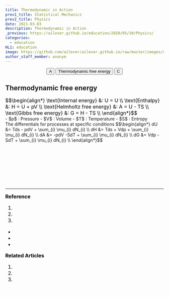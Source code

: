 ```yaml
---
title: Thermodynamic in Action
prev1_title: Statistical Mechanics
prev2_title: Physics
date: 2021-03-03
description: Thermodynamic in Action
_previous: https://ailever.github.io/education/2020/05/30/Physics/
categories:
  - education
HL1: education
image: https://github.com/ailever/ailever.github.io/raw/master/images/unsplash/gray_Physics.png
author_staff_member: anonym
---
```


<!-- Top Block -->
<div align="center" class="top_btn_box">
  <button class="top_btn" type="button" onclick="location.href='#'">A</button>
  <button class="top_btn" type="button" onclick="location.href='https://en.wikipedia.org/wiki/Thermodynamic_free_energy'">Thermodynamic free energy</button>
  <button class="top_btn" type="button" onclick="location.href='#'">C</button>
</div>
<!-- Top Block -->

## Thermodynamic free energy
<div align="left" style="font-size:medium;font-weight:normal;color:black;background-color:unset;">
$$\begin{align*}
\text{Internal energy} &: U = U \\
\text{Enthalpy} &: H = U + pV \\
\text{Helmholtz free energy} &: A = U - TS \\  
\text{Gibbs free energy} &: G = H - TS \\  
\end{align*}$$  
</div>
- <span>$p$</span> : Pressure
- <span>$V$</span> : Volume
- <span>$T$</span> : Temperature
- <span>$S$</span> : Entropy

<div>
The differentials for processes at specific conditions
$$\begin{align*}
dU &= Tds - pdV + \sum_{i} \mu_{i} dN_{i} \\
dH &= Tds + Vdp + \sum_{i} \mu_{i} dN_{i} \\
dA &= -pdV -SdT + \sum_{i} \mu_{i} dN_{i} \\  
dG &= Vdp -SdT + \sum_{i} \mu_{i} dN_{i} \\
\end{align*}$$  
</div>
<!-- Content Block -->
<div align="left" style="font-size:medium;font-weight:normal;color:black;background-color:unset;">　<br><br></div>
<div align="left" style="font-size:medium;font-weight:normal;color:black;background-color:unset;">　<br><br></div>
<div align="left" style="font-size:medium;font-weight:normal;color:black;background-color:unset;">　<br><br></div>
<!-- Content Block -->

---

<!-- Reference Block -->
<div align="left" style="font-size:medium;font-weight:normal;color:black;background-color:unset;">
<b id='REF'>Reference</b>
<ol>
  <li><a href="#"></a></li>
  <li><a href="#"></a></li>
  <li><a href="#"></a></li>
</ol>
<ul>
  <li><a href="#"></a></li>
  <li><a href="#"></a></li>
  <li><a href="#"></a></li>
</ul>
</div>
<!-- Reference Block -->

<!-- Article Block -->
<div align="left" style="font-size:medium;font-weight:normal;color:black;background-color:unset;">
<b id='ART'>Related Articles</b>
<ol>
  <li><a href="#"></a></li>
  <li><a href="#"></a></li>
  <li><a href="#"></a></li>
</ol>
</div>
<!-- Article Block -->

<!-- Bottom Block -->
<div align="center" class="bottom_btn_box">
  <span class="bottom_btn"><a href="https://github.com/ailever/ailever.github.io/blob/master/_posts/education/2021-03-03-_PHY-sm-en-thermodynamic-in-action.md" target="_blank" style="color:white">Edit</a></span>
</div>
<!-- Bottom Block -->

<!-- Notice
# Mathematical Expression
- outline : $  $
- inline  : $$  $$

# Default Div Tag
- align : left, right, center
- font-size : xx-small, x-small, small, medium, large, x-large, xx-large
- font-weight : normal, bold
- color : red, orange, yellow, green, cyan, blue, purple, pink, white, gray, brown
- background-color : red, orange, yellow, green, cyan, blue, purple, pink, white, gray, brown

# Html Ref
- color code : https://htmlcolorcodes.com/
- tags : https://www.w3schools.com/tags/default.asp
- attributes : https://www.w3schools.com/tags/ref_attributes.asp
Notice -->


